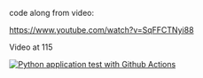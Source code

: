 code along from video:

https://www.youtube.com/watch?v=SqFFCTNyi88

Video at 115


[![Python application test with Github Actions](https://github.com/longtongster/microservice-with-python/actions/workflows/devops.yml/badge.svg)](https://github.com/longtongster/microservice-with-python/actions/workflows/devops.yml)
